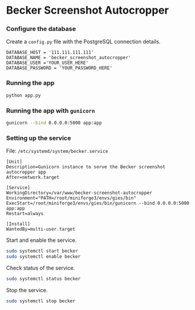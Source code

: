 # Becker Screenshot Autocropper


### Configure the database

Create a `config.py` file with the PostgreSQL connection details.

```
DATABASE_HOST = '111.111.111.111'
DATABASE_NAME = 'becker_screenshot_autocropper'
DATABASE_USER ='YOUR_USER_HERE'
DATABASE_PASSWORD = 'YOUR_PASSWORD_HERE'
```

### Running the app

```bash
python app.py
```

### Running the app with `gunicorn`

```bash
gunicorn --bind 0.0.0.0:5000 app:app
```

### Setting up the service

File: `/etc/systemd/system/becker.service`

```
[Unit]
Description=Gunicorn instance to serve the Becker screenshot autocropper app
After=network.target

[Service]
WorkingDirectory=/var/www/becker-screenshot-autocropper
Environment="PATH=/root/miniforge3/envs/gies/bin"
ExecStart=/root/miniforge3/envs/gies/bin/gunicorn --bind 0.0.0.0:5000 app:app
Restart=always

[Install]
WantedBy=multi-user.target
```

Start and enable the service.

```bash
sudo systemctl start becker
sudo systemctl enable becker
```

Check status of the service.

```bash
sudo systemctl status becker
```

Stop the service.

```bash
sudo systemctl stop becker
```